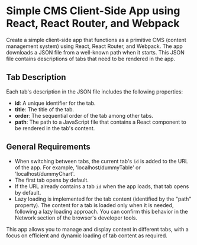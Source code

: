 # Simple CMS Client-Side App using React, React Router, and Webpack

Create a simple client-side app that functions as a primitive CMS (content management system) using React, React Router, and Webpack. The app downloads a JSON file from a well-known path when it starts. This JSON file contains descriptions of tabs that need to be rendered in the app.

## Tab Description

Each tab's description in the JSON file includes the following properties:

- **id**: A unique identifier for the tab.
- **title**: The title of the tab.
- **order**: The sequential order of the tab among other tabs.
- **path**: The path to a JavaScript file that contains a React component to be rendered in the tab's content.

## General Requirements

- When switching between tabs, the current tab's `id` is added to the URL of the app. For example, 'localhost/dummyTable' or 'localhost/dummyChart'.
- The first tab opens by default.
- If the URL already contains a tab `id` when the app loads, that tab opens by default.
- Lazy loading is implemented for the tab content (identified by the "path" property). The content for a tab is loaded only when it is needed, following a lazy loading approach. You can confirm this behavior in the Network section of the browser's developer tools.

This app allows you to manage and display content in different tabs, with a focus on efficient and dynamic loading of tab content as required.

